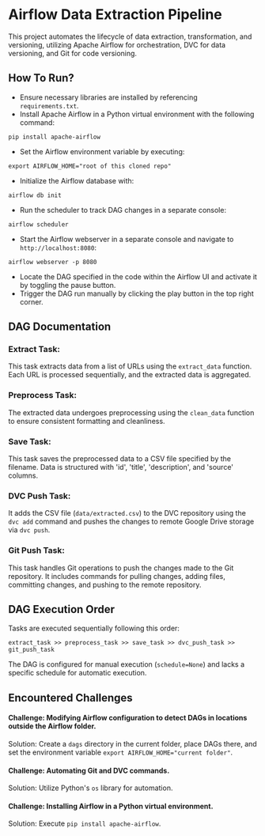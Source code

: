 # Airflow Data Extraction Pipeline
This project automates the lifecycle of data extraction, transformation, and versioning, utilizing Apache Airflow for orchestration, DVC for data versioning, and Git for code versioning.

## How To Run?
- Ensure necessary libraries are installed by referencing `requirements.txt`.
- Install Apache Airflow in a Python virtual environment with the following command:
```
pip install apache-airflow
```

- Set the Airflow environment variable by executing:
```
export AIRFLOW_HOME="root of this cloned repo"
```

- Initialize the Airflow database with:
```
airflow db init
```

- Run the scheduler to track DAG changes in a separate console:
```
airflow scheduler
```

- Start the Airflow webserver in a separate console and navigate to `http://localhost:8080`:
```
airflow webserver -p 8080
```

- Locate the DAG specified in the code within the Airflow UI and activate it by toggling the pause button.
- Trigger the DAG run manually by clicking the play button in the top right corner.

## DAG Documentation

### Extract Task:
This task extracts data from a list of URLs using the `extract_data` function. Each URL is processed sequentially, and the extracted data is aggregated.

### Preprocess Task:
The extracted data undergoes preprocessing using the `clean_data` function to ensure consistent formatting and cleanliness.

### Save Task:
This task saves the preprocessed data to a CSV file specified by the filename. Data is structured with 'id', 'title', 'description', and 'source' columns.

### DVC Push Task:
It adds the CSV file (`data/extracted.csv`) to the DVC repository using the `dvc add` command and pushes the changes to remote Google Drive storage via `dvc push`.

### Git Push Task:
This task handles Git operations to push the changes made to the Git repository. It includes commands for pulling changes, adding files, committing changes, and pushing to the remote repository.

## DAG Execution Order
Tasks are executed sequentially following this order:

`extract_task >> preprocess_task >> save_task >> dvc_push_task >> git_push_task`

The DAG is configured for manual execution (`schedule=None`) and lacks a specific schedule for automatic execution.

## Encountered Challenges
#### Challenge: Modifying Airflow configuration to detect DAGs in locations outside the Airflow folder.
Solution: Create a `dags` directory in the current folder, place DAGs there, and set the environment variable `export AIRFLOW_HOME="current folder"`.

#### Challenge: Automating Git and DVC commands.
Solution: Utilize Python's `os` library for automation.

#### Challenge: Installing Airflow in a Python virtual environment.
Solution: Execute `pip install apache-airflow`.
